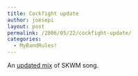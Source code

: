 ```yaml
---
title: Cockfight update
author: joesepi
layout: post
permalink: /2006/05/22/cockfight-update/
categories:
  - MyBandRules!
---
```

An <a target="_blank" title="Updated 05/22/06 - ruff mix, still needs tracks" href="http://www.joesepi.com/audio/skwm">updated mix</a> of SKWM song.